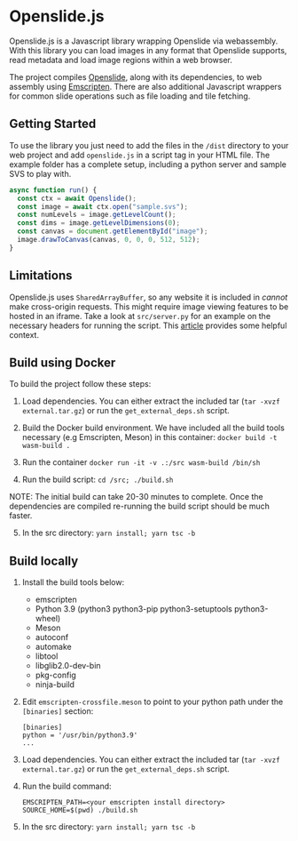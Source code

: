 # Openslide.js

Openslide.js is a Javascript library wrapping Openslide via webassembly. With this library you can load images in any format that Openslide supports, read metadata and load image regions within a web browser.

The project compiles [Openslide](https://openslide.org/), along with its dependencies, to web assembly using [Emscripten](https://emscripten.org/). There are also additional Javascript wrappers for common slide operations such as file loading and tile fetching.

## Getting Started

To use the library you just need to add the files in the `/dist` directory to your web project and add `openslide.js` in a script tag in your HTML file. The example folder has a complete setup, including a python server and sample SVS to play with.

```javascript
async function run() {
  const ctx = await Openslide();
  const image = await ctx.open("sample.svs");
  const numLevels = image.getLevelCount();
  const dims = image.getLevelDimensions(0);
  const canvas = document.getElementById("image");
  image.drawToCanvas(canvas, 0, 0, 0, 512, 512);
}
```

## Limitations

Openslide.js uses `SharedArrayBuffer`, so any website it is included in _cannot_ make cross-origin requests. This might require image viewing features to be hosted in an iframe. Take a look at `src/server.py` for an example on the necessary headers for running the script. This [article](https://blog.logrocket.com/understanding-sharedarraybuffer-and-cross-origin-isolation/) provides some helpful context.

## Build using Docker

To build the project follow these steps:

1. Load dependencies. You can either extract the included tar (`tar -xvzf external.tar.gz`) or run the `get_external_deps.sh` script.

2. Build the Docker build environment. We have included all the build tools necessary (e.g Emscripten, Meson) in this container: `docker build -t wasm-build .`

3. Run the container `docker run -it -v .:/src wasm-build /bin/sh`

4. Run the build script: `cd /src; ./build.sh`

NOTE: The initial build can take 20-30 minutes to complete. Once the dependencies are compiled re-running the build script should be much faster.

5. In the src directory: `yarn install; yarn tsc -b`

## Build locally

1. Install the build tools below:

   - emscripten
   - Python 3.9 (python3 python3-pip python3-setuptools python3-wheel)
   - Meson
   - autoconf
   - automake
   - libtool
   - libglib2.0-dev-bin
   - pkg-config
   - ninja-build

2. Edit `emscripten-crossfile.meson` to point to your python path under the `[binaries]` section:

   ```
   [binaries]
   python = '/usr/bin/python3.9'
   ...
   ```

3. Load dependencies. You can either extract the included tar (`tar -xvzf external.tar.gz`) or run the `get_external_deps.sh` script.

4. Run the build command:
   ```
   EMSCRIPTEN_PATH=<your emscripten install directory> SOURCE_HOME=$(pwd) ./build.sh
   ```

5. In the src directory: `yarn install; yarn tsc -b`